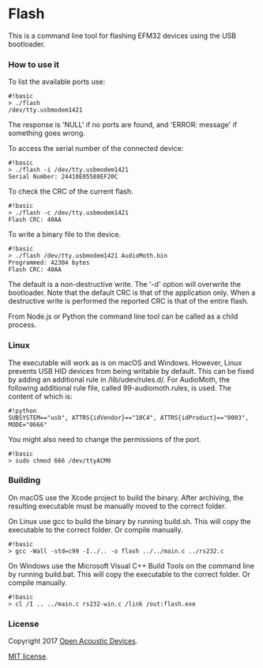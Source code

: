 # Flash #

This is a command line tool for flashing EFM32 devices using the USB bootloader. 

### How to use it ###

To list the available ports use:

```
#!basic
> ./flash 
/dev/tty.usbmodem1421
```

The response is 'NULL' if no ports are found, and 'ERROR: message' if something goes wrong.

To access the serial number of the connected device:

```
#!basic
> ./flash -i /dev/tty.usbmodem1421
Serial Number: 24410E05588EF20C
```
To check the CRC of the current flash. 

```
#!basic
> ./flash -c /dev/tty.usbmodem1421
Flash CRC: 40AA
```

To write a binary file to the device. 

```
#!basic
> ./flash /dev/tty.usbmodem1421 AudioMoth.bin
Programmed: 42304 bytes
Flash CRC: 40AA
```

The default is a non-destructive write. The '-d' option will overwrite the bootloader. Note that the default CRC is that of the application only. When a destructive write is performed the reported CRC is that of the entire flash.

From Node.js or Python the command line tool can be called as a child process.

### Linux ###

The executable will work as is on macOS and Windows. However, Linux prevents USB HID devices from being writable by default. This can be fixed by adding an additional rule in /lib/udev/rules.d/. For AudioMoth, the following additional rule file, called 99-audiomoth.rules, is used. The content of which is:

```
#!python
SUBSYSTEM=="usb", ATTRS{idVendor}=="10C4", ATTRS{idProduct}=="0003", MODE="0666"
```

You might also need to change the permissions of the port.

```
#!basic
> sudo chmod 666 /dev/ttyACM0
```

### Building ###

On macOS use the Xcode project to build the binary. After archiving, the resulting executable must be manually moved to the correct folder.

On Linux use gcc to build the binary by running build.sh. This will copy the executable to the correct folder. Or compile manually. 
```
#!basic
> gcc -Wall -std=c99 -I../.. -o flash ../../main.c ../rs232.c
```

On Windows use the Microsoft Visual C++ Build Tools on the command line by running build.bat. This will copy the executable to the correct folder. Or compile manually. 
```
#!basic
> cl /I .. ../main.c rs232-win.c /link /out:flash.exe
```

### License ###

Copyright 2017 [Open Acoustic Devices](http://www.openacousticdevices.info/).

[MIT license](http://www.openacousticdevices.info/license).
